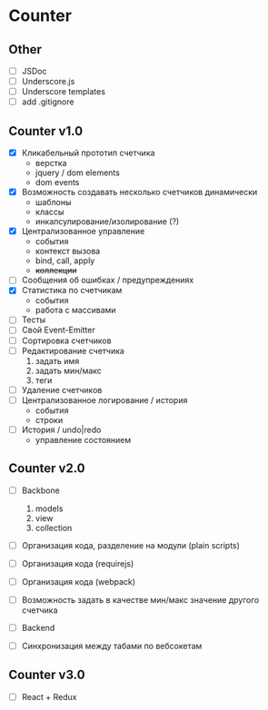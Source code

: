 # Counter

Other
-------------
- [ ] JSDoc
- [ ] Underscore.js
- [ ] Underscore templates
- [ ] add .gitignore

Counter v1.0
--------------
- [x] Кликабельный прототип счетчика
  - верстка
  - jquery / dom elements
  - dom events
- [x] Возможность создавать несколько счетчиков динамически
  - шаблоны
  - классы
  - инкапсулирование/изолирование (?)
- [x] Централизованное управление
  - события
  - контекст вызова
  - bind, call, apply
  - ~~коллекции~~
- [ ] Сообщения об ошибках / предупреждениях
- [x] Статистика по счетчикам
  - события
  - работа с массивами
- [ ] Тесты
- [ ] Свой Event-Emitter
- [ ] Сортировка счетчиков
- [ ] Редактирование счетчика
  1) задать имя
  2) задать мин/макс
  3) теги
- [ ] Удаление счетчиков
- [ ] Централизованное логирование / история
  - события
  - строки
- [ ] История / undo|redo
  - управление состоянием

Counter v2.0
--------------
- [ ] Backbone
  1) models
  2) view
  3) collection

- [ ] Организация кода, разделение на модули (plain scripts)
- [ ] Организация кода (requirejs)
- [ ] Организация кода (webpack)
- [ ] Возможность задать в качестве мин/макс значение другого счетчика
- [ ] Backend
- [ ] Синхронизация между табами по вебсокетам


Counter v3.0
--------------
- [ ] React + Redux
